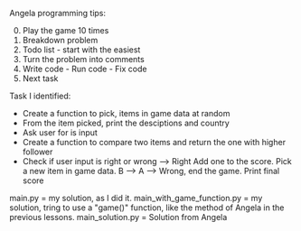 Angela programming tips:

0. Play the game 10 times 
1. Breakdown problem
2. Todo list - start with the easiest
3. Turn the problem into comments
4. Write code - Run code - Fix code
5. Next task


Task I identified:
- Create a function to pick, items in game data at random
- From the item picked, print the desciptions and country
- Ask user for is input
- Create a function to compare two items and return the one with higher follower
- Check if user input is right or wrong
--> Right Add one to the score. Pick a new item in game data. B --> A
--> Wrong, end the game. Print final score

main.py = my solution, as I did it.
main_with_game_function.py = my solution, tring to use a "game()" function, like the method of Angela in the previous lessons.
main_solution.py = Solution from Angela
